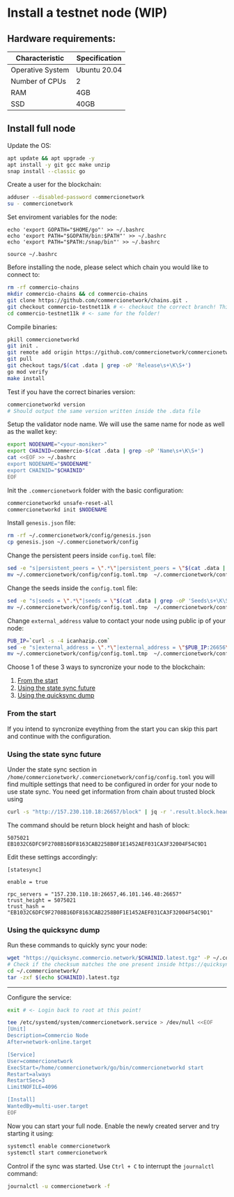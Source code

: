 # Install a testnet node (WIP)

## Hardware requirements:

| Characteristic | Specification |
| ----- | ----- |
| Operative System | Ubuntu 20.04 |
| Number of CPUs | 2 |
| RAM | 4GB |
| SSD | 40GB |

## Install full node

Update the OS:

```bash
apt update && apt upgrade -y
apt install -y git gcc make unzip
snap install --classic go
```

Create a user for the blockchain:
```bash
adduser --disabled-password commercionetwork
su - commercionetwork
```

Set enviroment variables for the node:
```
echo 'export GOPATH="$HOME/go"' >> ~/.bashrc
echo 'export PATH="$GOPATH/bin:$PATH"' >> ~/.bashrc
echo 'export PATH="$PATH:/snap/bin"' >> ~/.bashrc

source ~/.bashrc
```

Before installing the node, please select which chain you would like to connect to:
```bash
rm -rf commercio-chains
mkdir commercio-chains && cd commercio-chains
git clone https://github.com/commercionetwork/chains.git .
git checkout commercio-testnet11k # <- checkout the correct branch! This is for testnet11k
cd commercio-testnet11k # <- same for the folder!
```

Compile binaries:
```bash
pkill commercionetworkd
git init . 
git remote add origin https://github.com/commercionetwork/commercionetwork.git
git pull
git checkout tags/$(cat .data | grep -oP 'Release\s+\K\S+')
go mod verify
make install
```

Test if you have the correct binaries version:
```bash
commercionetworkd version
# Should output the same version written inside the .data file
```

Setup the validator node name. We will use the same name for node as well as the wallet key:
```bash
export NODENAME="<your-moniker>"
export CHAINID=commercio-$(cat .data | grep -oP 'Name\s+\K\S+')
cat <<EOF >> ~/.bashrc
export NODENAME="$NODENAME"
export CHAINID="$CHAINID"
EOF
```

Init the `.commercionetwork` folder with the basic configuration:
```bash
commercionetworkd unsafe-reset-all
commercionetworkd init $NODENAME
```

Install `genesis.json` file:
```bash
rm -rf ~/.commercionetwork/config/genesis.json
cp genesis.json ~/.commercionetwork/config
```

Change the persistent peers inside `config.toml` file:
```bash
sed -e "s|persistent_peers = \".*\"|persistent_peers = \"$(cat .data | grep -oP 'Persistent peers\s+\K\S+')\"|g" ~/.commercionetwork/config/config.toml > ~/.commercionetwork/config/config.toml.tmp
mv ~/.commercionetwork/config/config.toml.tmp  ~/.commercionetwork/config/config.toml
```

Change the seeds inside the `config.toml` file:
```bash
sed -e "s|seeds = \".*\"|seeds = \"$(cat .data | grep -oP 'Seeds\s+\K\S+')\"|g" ~/.commercionetwork/config/config.toml > ~/.commercionetwork/config/config.toml.tmp
mv ~/.commercionetwork/config/config.toml.tmp  ~/.commercionetwork/config/config.toml
```

Change `external_address` value to contact your node using public ip of your node:
```bash
PUB_IP=`curl -s -4 icanhazip.com`
sed -e "s|external_address = \".*\"|external_address = \"$PUB_IP:26656\"|g" ~/.commercionetwork/config/config.toml > ~/.commercionetwork/config/config.toml.tmp
mv ~/.commercionetwork/config/config.toml.tmp  ~/.commercionetwork/config/config.toml
```

Choose 1 of these 3 ways to syncronize your node to the blockchain:
1. [From the start](#from-the-start)
2. [Using the state sync future](#using-the-state-sync-future)
3. [Using the quicksync dump](#using-the-quicksync-dump)
### From the start

If you intend to syncronize eveything from the start you can skip this part and continue with the configuration.

### Using the state sync future

Under the state sync section in `/home/commercionetwork/.commercionetwork/config/config.toml` you will find multiple settings that need to be configured in order for your node to use state sync.
You need get information from chain about trusted block using

```bash
curl -s "http://157.230.110.18:26657/block" | jq -r '.result.block.header.height + "\n" + .result.block_id.hash'
```

The command should be return block height and hash of block:
```
5075021
EB1032C6DFC9F2708B16DF8163CAB2258B0F1E1452AEF031CA3F32004F54C9D1
```

Edit these settings accordingly:

```
[statesync]

enable = true

rpc_servers = "157.230.110.18:26657,46.101.146.48:26657"
trust_height = 5075021
trust_hash = "EB1032C6DFC9F2708B16DF8163CAB2258B0F1E1452AEF031CA3F32004F54C9D1"
```

### Using the quicksync dump

Run these commands to quickly sync your node:

```bash
wget "https://quicksync.commercio.network/$CHAINID.latest.tgz" -P ~/.commercionetwork/
# Check if the checksum matches the one present inside https://quicksync.commercio.network
cd ~/.commercionetwork/
tar -zxf $(echo $CHAINID).latest.tgz
```
---

Configure the service:
```bash
exit # <- Login back to root at this point!

tee /etc/systemd/system/commercionetwork.service > /dev/null <<EOF  
[Unit]
Description=Commercio Node
After=network-online.target

[Service]
User=commercionetwork
ExecStart=/home/commercionetwork/go/bin/commercionetworkd start
Restart=always
RestartSec=3
LimitNOFILE=4096

[Install]
WantedBy=multi-user.target
EOF
```

Now you can start your full node. Enable the newly created server and try starting it using:
```bash
systemctl enable commercionetwork  
systemctl start commercionetwork
```

Control if the sync was started. Use `Ctrl + C` to interrupt the `journalctl` command:
```bash
journalctl -u commercionetwork -f
```